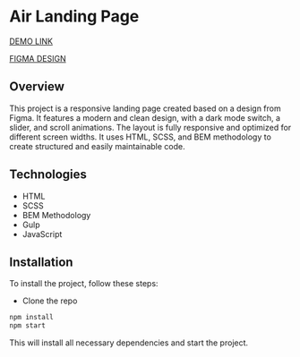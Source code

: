 # Air Landing Page

[DEMO LINK](https://PodvAx.github.io/Air_landing/)

[FIGMA DESIGN](<https://www.figma.com/design/7qwsWggv9BAxMi2VPhBuPr/Air-(formerly-Dia)>)

## Overview

This project is a responsive landing page created based on a design from Figmа. It features a modern and clean design, with a dark mode switch, a slider, and scroll animations. The layout is fully responsive and optimized for different screen widths. It uses HTML, SCSS, and BEM methodology to create structured and easily maintainable code.

## Technologies

- HTML
- SCSS
- BEM Methodology
- Gulp
- JavaScript

## Installation

To install the project, follow these steps:

- Clone the repo

```bash
npm install
npm start
```

This will install all necessary dependencies and start the project.
